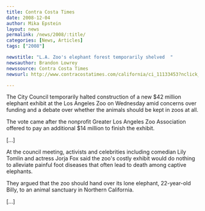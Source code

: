 ```yaml
---
title: Contra Costa Times
date: 2008-12-04
author: Mika Epstein
layout: news
permalink: /news/2008/:title/
categories: [News, Articles]
tags: ["2008"]

newstitle: "L.A. Zoo's elephant forest temporarily shelved  "
newsauthor: Brandon Lowrey  
newssource: Contra Costa Times  
newsurl: http://www.contracostatimes.com/california/ci_11133453?nclick_check=1  

---
```


The City Council temporarily halted construction of a new $42 million elephant exhibit at the Los Angeles Zoo on Wednesday amid concerns over funding and a debate over whether the animals should be kept in zoos at all.

The vote came after the nonprofit Greater Los Angeles Zoo Association offered to pay an additional $14 million to finish the exhibit. 

[...]

At the council meeting, activists and celebrities including comedian Lily Tomlin and actress Jorja Fox said the zoo's costly exhibit would do nothing to alleviate painful foot diseases that often lead to death among captive elephants.

They argued that the zoo should hand over its lone elephant, 22-year-old Billy, to an animal sanctuary in Northern California. 

[...]

